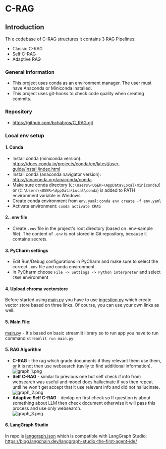 # C-RAG

## Introduction

Th e codebase of C-RAG structures it contains 3 RAG Pipelines:
- Classic C-RAG 
- Self C-RAG
- Adaptive RAG

### General information

- This project uses conda as an environment manager. The user must have Anaconda or Miniconda installed.
- This project uses git-hooks to check code quality when creating commits.

### Repository

- https://github.com/bchabros/C_RAG.git

### Local env setup

#### 1. Conda

- Install conda (miniconda version): https://docs.conda.io/projects/conda/en/latest/user-guide/install/index.html
- Install conda (anaconda navigator version): https://anaconda.org/anaconda/conda
- Make sure conda directory (`C:\Users\<USER>\AppData\Local\miniconda3`) or (`C:\Users\<USER>\AppData\Local\conda`) is added to PATH environment variable in Windows
- Create conda environment from `env.yaml`: `conda env create -f env.yaml`
- Activate environment: `conda activate CRAG`

#### 2. .env file

- Create `.env` file in the project's root directory (based on .env-sample file). The content of `.env` is not stored in Git repository, because it contains secrets.

#### 3. PyCharm settings

- Edit Run/Debug configurations in PyCharm and make sure to select the correct `.env` file and conda environment
- In PyCharm choose `File -> Settings -> Python interpreter` and select `CRAG` environment

#### 4. Upload chroma vectorstore

Before started using [main.py](main.py) you have to use [ingestion.py](ingestion.py) which create vector store based on three links. Of course, you can use your own links as well.

#### 5. Main File:

[main.py](main.py) - It's based on basic streamlit library so to run app you have to run command `streamlit run main.py`

#### 5. RAG Algorithm
- **C-RAG** - the rag which grade documents if they relevant them use them, or it is not then use websearch (tavily to find additional information).         
![graph_1.png](png/graph_1.png)
- **Self C-RAG** - similar to previous one but self check if info from websearch was useful and model does hallucinate if yes then repeat until he won't get accept that it use relevant info and did not hallucinate.   
![graph_2.png](png/graph_2.png)
- **Adaptive Self C-RAG** - devlop on first check so If question is about something about LLM then check document otherwise it will pass this process and use only websearch.   
![graph_3.png](png/graph_3.png)

#### 6. LangGraph Studio
In repo is [langgraph.json](langgraph.json) which is compatible with LangGraph Studio: https://blog.langchain.dev/langgraph-studio-the-first-agent-ide/


